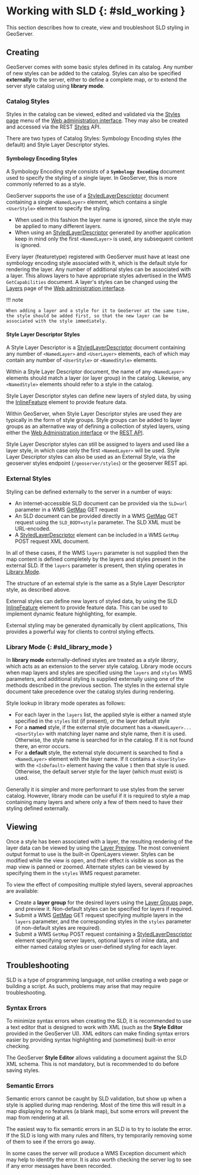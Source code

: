 # Working with SLD {: #sld_working }

This section describes how to create, view and troubleshoot SLD styling in GeoServer.

## Creating

GeoServer comes with some basic styles defined in its catalog. Any number of new styles can be added to the catalog. Styles can also be specified **externally** to the server, either to define a complete map, or to extend the server style catalog using **library mode**.

### Catalog Styles

Styles in the catalog can be viewed, edited and validated via the [Styles page](../webadmin/index.md#styling_webadmin_styles) menu of the [Web administration interface](../../webadmin/index.md). They may also be created and accessed via the REST [Styles](../../rest/api/styles.md) API.

There are two types of Catalog Styles: Symbology Encoding styles (the default) and Style Layer Descriptor styles.

#### Symbology Encoding Styles

A Symbology Encoding style consists of a **`Symbology Encoding`** document used to specify the styling of a single layer. In GeoServer, this is more commonly referred to as a style.

GeoServer supports the use of a [StyledLayerDescriptor](reference/sld.md) document containing a single `<NamedLayer>` element, which contains a single `<UserStyle>` element to specify the styling.

-   When used in this fashion the layer name is ignored, since the style may be applied to many different layers.
-   When using an [StyledLayerDescriptor](reference/sld.md) generated by another application keep in mind only the first `<NamedLayer>` is used, any subsequent content is ignored.

Every layer (featuretype) registered with GeoServer must have at least one symbology encoding style associated with it, which is the default style for rendering the layer. Any number of additional styles can be associated with a layer. This allows layers to have appropriate styles advertised in the WMS `GetCapabilities` document. A layer's styles can be changed using the [Layers](../../data/webadmin/layers.md) page of the [Web administration interface](../../webadmin/index.md).

!!! note

    When adding a layer and a style for it to GeoServer at the same time, the style should be added first, so that the new layer can be associated with the style immediately.

#### Style Layer Descriptor Styles

A Style Layer Descriptor is a [StyledLayerDescriptor](reference/sld.md) document containing any number of `<NamedLayer>` and `<UserLayer>` elements, each of which may contain any number of `<UserStyle>` or `<NamedStyle>` elements.

Within a Style Layer Descriptor document, the name of any `<NamedLayer>` elements should match a layer (or layer group) in the catalog. Likewise, any `<NamedStyle>` elements should refer to a style in the catalog.

Style Layer Descriptor styles can define new layers of styled data, by using the [InlineFeature](reference/layers.md#sld_reference_inlinefeature) element to provide feature data.

Within GeoServer, when Style Layer Descriptor styles are used they are typically in the form of style groups. Style groups can be added to layer groups as an alternative way of defining a collection of styled layers, using either the [Web Administration interface](../../data/webadmin/layergroups.md) or the [REST API](https://docs.geoserver.org/latest/en/api/#1.0.0/layergroups.yaml).

Style Layer Descriptor styles can still be assigned to layers and used like a layer style, in which case only the first `<NamedLayer>` will be used. Style Layer Descriptor styles can also be used as an External Style, via the geoserver styles endpoint (`/geoserver/styles`) or the geoserver REST api.

### External Styles

Styling can be defined externally to the server in a number of ways:

-   An internet-accessible SLD document can be provided via the `SLD=url` parameter in a WMS [GetMap](../../services/wms/reference.md#wms_getmap) GET request
-   An SLD document can be provided directly in a WMS [GetMap](../../services/wms/reference.md#wms_getmap) GET request using the `SLD_BODY=style` parameter. The SLD XML must be URL-encoded.
-   A [StyledLayerDescriptor](reference/sld.md) element can be included in a WMS `GetMap` POST request XML document.

In all of these cases, if the WMS `layers` parameter is not supplied then the map content is defined completely by the layers and styles present in the external SLD. If the `layers` parameter is present, then styling operates in [Library Mode](working.md#sld_library_mode).

The structure of an external style is the same as a Style Layer Descriptor style, as described above.

External styles can define new layers of styled data, by using the SLD [InlineFeature](reference/layers.md#sld_reference_inlinefeature) element to provide feature data. This can be used to implement dynamic feature highlighting, for example.

External styling may be generated dynamically by client applications, This provides a powerful way for clients to control styling effects.

### Library Mode {: #sld_library_mode }

In **library mode** externally-defined styles are treated as a *style library*, which acts as an extension to the server style catalog. Library mode occurs when map layers and styles are specified using the `layers` and `styles` WMS parameters, and additional styling is supplied externally using one of the methods described in the previous section. The styles in the external style document take precedence over the catalog styles during rendering.

Style lookup in library mode operates as follows:

-   For each layer in the `layers` list, the applied style is either a named style specified in the `styles` list (if present), or the layer default style
-   For a **named** style, if the external style document has a `<NamedLayer>...<UserStyle>` with matching layer name and style name, then it is used. Otherwise, the style name is searched for in the catalog. If it is not found there, an error occurs.
-   For a **default** style, the external style document is searched to find a `<NamedLayer>` element with the layer name. If it contains a `<UserStyle>` with the `<IsDefault>` element having the value `1` then that style is used. Otherwise, the default server style for the layer (which must exist) is used.

Generally it is simpler and more performant to use styles from the server catalog. However, library mode can be useful if it is required to style a map containing many layers and where only a few of them need to have their styling defined externally.

## Viewing

Once a style has been associated with a layer, the resulting rendering of the layer data can be viewed by using the [Layer Preview](../../data/webadmin/layerpreview.md). The most convenient output format to use is the built-in OpenLayers viewer. Styles can be modified while the view is open, and their effect is visible as soon as the map view is panned or zoomed. Alternate styles can be viewed by specifying them in the `styles` WMS request parameter.

To view the effect of compositing multiple styled layers, several approaches are available:

-   Create a **layer group** for the desired layers using the [Layer Groups](../../data/webadmin/layergroups.md) page, and preview it. Non-default styles can be specified for layers if required.
-   Submit a WMS [GetMap](../../services/wms/reference.md#wms_getmap) GET request specifying multiple layers in the `layers` parameter, and the corresponding styles in the `styles` parameter (if non-default styles are required).
-   Submit a WMS `GetMap` POST request containing a [StyledLayerDescriptor](reference/sld.md) element specifying server layers, optional layers of inline data, and either named catalog styles or user-defined styling for each layer.

## Troubleshooting

SLD is a type of programming language, not unlike creating a web page or building a script. As such, problems may arise that may require troubleshooting.

### Syntax Errors

To minimize syntax errors when creating the SLD, it is recommended to use a text editor that is designed to work with XML (such as the **Style Editor** provided in the GeoServer UI). XML editors can make finding syntax errors easier by providing syntax highlighting and (sometimes) built-in error checking.

The GeoServer **Style Editor** allows validating a document against the SLD XML schema. This is not mandatory, but is recommended to do before saving styles.

### Semantic Errors

Semantic errors cannot be caught by SLD validation, but show up when a style is applied during map rendering. Most of the time this will result in a map displaying no features (a blank map), but some errors will prevent the map from rendering at all.

The easiest way to fix semantic errors in an SLD is to try to isolate the error. If the SLD is long with many rules and filters, try temporarily removing some of them to see if the errors go away.

In some cases the server will produce a WMS Exception document which may help to identify the error. It is also worth checking the server log to see if any error messages have been recorded.
